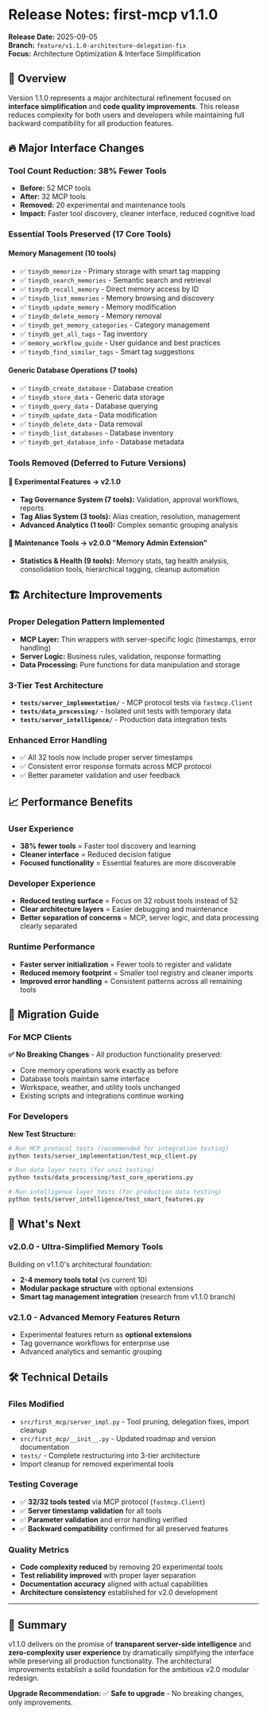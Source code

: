 # Release Notes: first-mcp v1.1.0

**Release Date:** 2025-09-05  
**Branch:** `feature/v1.1.0-architecture-delegation-fix`  
**Focus:** Architecture Optimization & Interface Simplification

## 🎯 Overview

Version 1.1.0 represents a major architectural refinement focused on **interface simplification** and **code quality improvements**. This release reduces complexity for both users and developers while maintaining full backward compatibility for all production features.

## 🔥 Major Interface Changes

### Tool Count Reduction: 38% Fewer Tools
- **Before:** 52 MCP tools
- **After:** 32 MCP tools  
- **Removed:** 20 experimental and maintenance tools
- **Impact:** Faster tool discovery, cleaner interface, reduced cognitive load

### Essential Tools Preserved (17 Core Tools)

#### Memory Management (10 tools)
- ✅ `tinydb_memorize` - Primary storage with smart tag mapping
- ✅ `tinydb_search_memories` - Semantic search and retrieval
- ✅ `tinydb_recall_memory` - Direct memory access by ID
- ✅ `tinydb_list_memories` - Memory browsing and discovery
- ✅ `tinydb_update_memory` - Memory modification
- ✅ `tinydb_delete_memory` - Memory removal
- ✅ `tinydb_get_memory_categories` - Category management
- ✅ `tinydb_get_all_tags` - Tag inventory
- ✅ `memory_workflow_guide` - User guidance and best practices
- ✅ `tinydb_find_similar_tags` - Smart tag suggestions

#### Generic Database Operations (7 tools)
- ✅ `tinydb_create_database` - Database creation
- ✅ `tinydb_store_data` - Generic data storage
- ✅ `tinydb_query_data` - Database querying
- ✅ `tinydb_update_data` - Data modification
- ✅ `tinydb_delete_data` - Data removal
- ✅ `tinydb_list_databases` - Database inventory
- ✅ `tinydb_get_database_info` - Database metadata

### Tools Removed (Deferred to Future Versions)

#### 🧪 Experimental Features → v2.1.0
- **Tag Governance System (7 tools):** Validation, approval workflows, reports
- **Tag Alias System (3 tools):** Alias creation, resolution, management
- **Advanced Analytics (1 tool):** Complex semantic grouping analysis

#### 🔧 Maintenance Tools → v2.0.0 "Memory Admin Extension"
- **Statistics & Health (9 tools):** Memory stats, tag health analysis, consolidation tools, hierarchical tagging, cleanup automation

## 🏗️ Architecture Improvements

### Proper Delegation Pattern Implemented
- **MCP Layer:** Thin wrappers with server-specific logic (timestamps, error handling)
- **Server Logic:** Business rules, validation, response formatting  
- **Data Processing:** Pure functions for data manipulation and storage

### 3-Tier Test Architecture
- **`tests/server_implementation/`** - MCP protocol tests via `fastmcp.Client`
- **`tests/data_processing/`** - Isolated unit tests with temporary data
- **`tests/server_intelligence/`** - Production data integration tests

### Enhanced Error Handling
- ✅ All 32 tools now include proper server timestamps
- ✅ Consistent error response formats across MCP protocol
- ✅ Better parameter validation and user feedback

## 📈 Performance Benefits

### User Experience
- **38% fewer tools** = Faster tool discovery and learning
- **Cleaner interface** = Reduced decision fatigue  
- **Focused functionality** = Essential features are more discoverable

### Developer Experience
- **Reduced testing surface** = Focus on 32 robust tools instead of 52
- **Clear architecture layers** = Easier debugging and maintenance
- **Better separation of concerns** = MCP, server logic, and data processing clearly separated

### Runtime Performance  
- **Faster server initialization** = Fewer tools to register and validate
- **Reduced memory footprint** = Smaller tool registry and cleaner imports
- **Improved error handling** = Consistent patterns across all remaining tools

## 🔄 Migration Guide

### For MCP Clients
**✅ No Breaking Changes** - All production functionality preserved:
- Core memory operations work exactly as before
- Database tools maintain same interface
- Workspace, weather, and utility tools unchanged
- Existing scripts and integrations continue working

### For Developers
**New Test Structure:**
```bash
# Run MCP protocol tests (recommended for integration testing)
python tests/server_implementation/test_mcp_client.py

# Run data layer tests (for unit testing)
python tests/data_processing/test_core_operations.py

# Run intelligence layer tests (for production data testing)  
python tests/server_intelligence/test_smart_features.py
```

## 🚀 What's Next

### v2.0.0 - Ultra-Simplified Memory Tools
Building on v1.1.0's architectural foundation:
- **2-4 memory tools total** (vs current 10)
- **Modular package structure** with optional extensions
- **Smart tag management integration** (research from v1.1.0 branch)

### v2.1.0 - Advanced Memory Features Return
- Experimental features return as **optional extensions**
- Tag governance workflows for enterprise use
- Advanced analytics and semantic grouping

## 🛠️ Technical Details

### Files Modified
- `src/first_mcp/server_impl.py` - Tool pruning, delegation fixes, import cleanup
- `src/first_mcp/__init__.py` - Updated roadmap and version documentation
- `tests/` - Complete restructuring into 3-tier architecture
- Import cleanup for removed experimental tools

### Testing Coverage
- ✅ **32/32 tools tested** via MCP protocol (`fastmcp.Client`)
- ✅ **Server timestamp validation** for all tools
- ✅ **Parameter validation** and error handling verified
- ✅ **Backward compatibility** confirmed for all preserved features

### Quality Metrics
- **Code complexity reduced** by removing 20 experimental tools
- **Test reliability improved** with proper layer separation
- **Documentation accuracy** aligned with actual capabilities
- **Architecture consistency** established for v2.0 development

---

## 🎉 Summary

v1.1.0 delivers on the promise of **transparent server-side intelligence** and **zero-complexity user experience** by dramatically simplifying the interface while preserving all production functionality. The architectural improvements establish a solid foundation for the ambitious v2.0 modular redesign.

**Upgrade Recommendation:** ✅ **Safe to upgrade** - No breaking changes, only improvements.